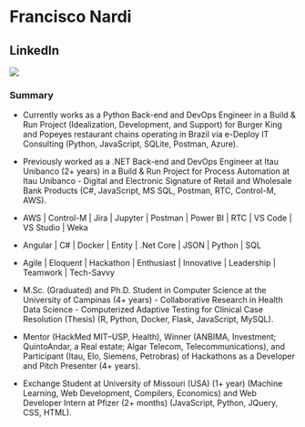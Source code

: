 # Francisco Nardi

## LinkedIn
<a href = "https://linkedin.com/in/francisnardi" target="_blank"><img src="https://www.linkedin.com/feed/?doFeedRefresh=true&nis=true&lipi=urn%3Ali%3Apage%3Ad_flagship3_feed%3BdEbUxygbR7KgwFJdUzFGTw%3D%3D" target="_blank"></a>

### Summary

- Currently works as a Python Back-end and DevOps Engineer in a Build & Run Project (Idealization, Development, and Support) for Burger King and Popeyes restaurant chains operating in Brazil via e-Deploy IT Consulting (Python, JavaScript, SQLite, Postman, Azure).
- Previously worked as a .NET Back-end and DevOps Engineer at Itau Unibanco (2+ years) in a Build & Run Project for Process Automation at Itau Unibanco - Digital and Electronic Signature of Retail and Wholesale Bank Products (C#, JavaScript, MS SQL, Postman, RTC, Control-M, AWS).

- AWS | Control-M | Jira | Jupyter | Postman | Power BI | RTC | VS Code | VS Studio | Weka
- Angular | C# | Docker | Entity | .Net Core | JSON | Python | SQL
- Agile | Eloquent | Hackathon | Enthusiast | Innovative | Leadership | Teamwork | Tech-Savvy

- M.Sc. (Graduated) and Ph.D. Student in Computer Science at the University of Campinas (4+ years) - Collaborative Research in Health Data Science - Computerized Adaptive Testing for Clinical Case Resolution (Thesis) (R, Python, Docker, Flask, JavaScript, MySQL).
- Mentor (HackMed MIT–USP, Health), Winner (ANBIMA, Investment; QuintoAndar, a Real estate; Algar Telecom, Telecommunications), and Participant (Itau, Elo, Siemens, Petrobras) of Hackathons as a Developer and Pitch Presenter (4+ years).
- Exchange Student at University of Missouri (USA) (1+ year) (Machine Learning, Web Development, Compilers, Economics) and Web Developer Intern at Pfizer (2+ months) (JavaScript, Python, JQuery, CSS, HTML).
